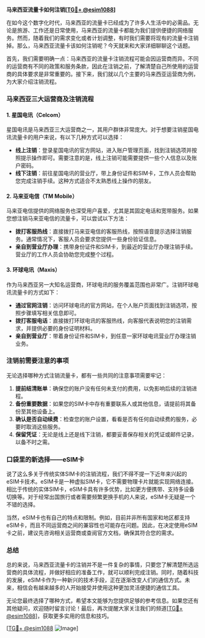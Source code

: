 **马来西亚流量卡如何注销[[TG💪+ @esim1088](https://t.me/s/esim1088)]**

在如今这个数字化时代，马来西亚的流量卡已经成为了许多人生活中的必需品。无论是旅游、工作还是日常使用，马来西亚的流量卡都能为我们提供便捷的网络服务。然而，随着我们的需求变化或者计划调整，有时我们需要将现有的流量卡注销掉。那么，马来西亚流量卡该如何注销呢？今天就来和大家详细聊聊这个话题。

首先，我们需要明确一点：马来西亚的流量卡注销流程可能会因运营商而异。不同的运营商有不同的政策和服务条款，因此在注销之前，了解清楚自己所使用的运营商的具体要求是非常重要的。接下来，我们就以几个主要的马来西亚运营商为例，为大家介绍注销流程。

### 马来西亚三大运营商及注销流程

#### 1. 星国电讯（Celcom）

星国电讯是马来西亚三大运营商之一，其用户群体非常庞大。对于想要注销星国电讯流量卡的用户来说，有以下几种方式可以选择：

- **线上注销**：登录星国电讯的官方网站，进入账户管理页面，找到注销选项并按照提示操作即可。需要注意的是，线上注销可能需要提供一些个人信息以及账户密码。
- **线下注销**：前往星国电讯的营业厅，带上身份证件和SIM卡，工作人员会帮助您完成注销手续。这种方式适合不太熟悉线上操作的朋友。

#### 2. 马来亚电信（TM Mobile）

马来亚电信提供的网络服务也深受用户喜爱，尤其是其固定电话和宽带服务。如果您想注销马来亚电信的流量卡，可以尝试以下方法：

- **拨打客服热线**：直接拨打马来亚电信的客服热线，按照语音提示选择注销服务。通常情况下，客服人员会要求您提供一些身份验证信息。
- **亲自到营业厅办理**：携带身份证件和SIM卡，到最近的营业厅办理注销手续。营业厅的工作人员会协助您完成整个过程。

#### 3. 环球电讯（Maxis）

作为马来西亚另一大知名运营商，环球电讯的服务覆盖范围也非常广。注销环球电讯流量卡的方式如下：

- **通过官网注销**：访问环球电讯的官方网站，在个人账户页面找到注销选项，按照步骤填写相关信息即可。
- **拨打客服电话**：直接拨打环球电讯的客服热线，向客服代表说明您的注销需求，并提供必要的身份证明材料。
- **亲自到营业厅**：带着身份证件和SIM卡，到任意一家环球电讯营业厅办理注销业务。

### 注销前需要注意的事项

无论选择哪种方式注销流量卡，都有一些共同的注意事项需要牢记：

1. **提前结清账单**：确保您的账户没有任何未支付的费用，以免影响后续的注销进程。
2. **备份重要数据**：如果您的SIM卡中存有重要联系人或其他信息，请提前将其备份至其他设备上。
3. **确认是否自动续费**：检查您的账户设置，看看是否有任何自动续费的服务，必要时取消这些服务。
4. **保留凭证**：无论是线上还是线下注销，都要妥善保存相关的凭证或邮件记录，以备不时之需。

### 口袋里的新选择——eSIM卡

说了这么多关于传统实体SIM卡的注销流程，我们不得不提一下近年来兴起的eSIM卡技术。eSIM卡是一种虚拟SIM卡，它不需要物理卡片就能实现网络连接。相比于传统的实体SIM卡，eSIM卡具有许多优势，比如更方便携带、支持多设备切换等。对于经常出国旅行或者需要频繁更换手机的人来说，eSIM卡无疑是一个不错的选择。

当然，eSIM卡也有自己的特点和限制。例如，目前并非所有国家和地区都支持eSIM卡，而且不同运营商之间的兼容性也可能存在问题。因此，在决定使用eSIM卡之前，建议先咨询相关运营商或查阅官方文档，确保其符合您的需求。

### 总结

总的来说，马来西亚流量卡的注销并不是一件复杂的事情，只要您了解清楚所选运营商的具体流程，并做好相应的准备工作，就可以顺利完成注销。同时，随着科技的发展，eSIM卡作为一种新兴的技术手段，正在逐渐改变人们的通信方式。未来，相信会有越来越多的人开始接受并使用这种更加灵活便捷的通信工具。

无论您最终选择了哪种方式，希望本文能够为您提供足够的参考信息。如果您还有其他疑问，欢迎随时留言讨论！最后，再次提醒大家关注我们的频道[[TG💪+ @esim1088](https://t.me/s/esim1088)]，获取更多实用的信息和技巧。

[[TG💪+ @esim1088](https://t.me/s/esim1088) ![Image](https://i.postimg.cc/4NQfJmqS/Snipaste-2025-05-13-00-14-12.png)]